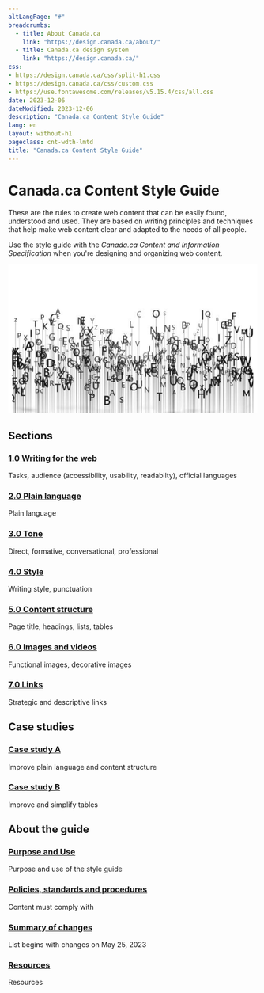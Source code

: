 ```yaml
---
altLangPage: "#"
breadcrumbs:
  - title: About Canada.ca
    link: "https://design.canada.ca/about/"
  - title: Canada.ca design system
    link: "https://design.canada.ca/"
css:
- https://design.canada.ca/css/split-h1.css
- https://design.canada.ca/css/custom.css
- https://use.fontawesome.com/releases/v5.15.4/css/all.css
date: 2023-12-06
dateModified: 2023-12-06
description: "Canada.ca Content Style Guide"
lang: en
layout: without-h1
pageclass: cnt-wdth-lmtd
title: "Canada.ca Content Style Guide"
---
```

<div class="container">
  <div class="row">
    <div class="col-md-6">
      <h1 property="name" id="wb-cont" dir="ltr">Canada.ca Content Style Guide</h1>
      <p>These are the rules to create web content that can be easily found, understood and used. They are based on writing principles and techniques that help make web content clear and adapted to the needs of all people.</p>
      <p>Use the style guide with the <cite>Canada.ca Content and Information Specification</cite> when you're designing and organizing web content.</p>
    </div>
    <div class="col-md-6 mrgn-tp-sm hidden-sm hidden-xs provisional gc-topic-bg"><img src="images/letters-01.png" alt=" " /></div>
  </div>
</div>
<div class="container mrgn-tp-lg">
  <section class="gc-srvinfo">
    <h2>Sections</h2>
    <div class="row wb-eqht-grd">
      <div class="col-md-4">
        <h3><a href="sumchanges-en-15.html">1.0 Writing for the web</a></h3>
        <p>Tasks, audience (accessibility, usability, readabilty), official languages</p>
      </div>
      <div class="col-md-4">
        <h3><a href="sumchanges-en-16.html">2.0 Plain language</a></h3>
        <p>Plain language</p>
      </div>
      <div class="col-md-4">
        <h3><a href="sumchanges-en-17.html">3.0 Tone</a></h3>
        <p>Direct, formative, conversational, professional</p>
      </div>
      <div class="col-md-4">
        <h3><a href="sumchanges-en-18.html">4.0 Style</a></h3>
        <p>Writing style, punctuation</p>
      </div>
      <div class="col-md-4">
        <h3><a href="sumchanges-en-19.html">5.0 Content structure</a></h3>
        <p>Page title, headings, lists, tables</p>
      </div>
      <div class="col-md-4">
        <h3><a href="sumchanges-en-20.html">6.0 Images and videos</a></h3>
        <p>Functional images, decorative images</p>
      </div>
      <div class="col-md-4">
        <h3><a href="sumchanges-en-21.html">7.0 Links</a></h3>
        <p>Strategic and descriptive links</p>
      </div>
    </div>
    <h2>Case studies</h2>
    <div class="row wb-eqht-grd">
      <div class="col-md-4">
        <h3><a href="sumchanges-en-24.html">Case study A</a></h3>
        <p>Improve plain language and content structure</p>
      </div>
      <div class="col-md-4">
        <h3><a href="sumchanges-en-25.html">Case study B</a></h3>
        <p>Improve and simplify tables</p>
      </div>
    </div>
    <h2>About the guide</h2>
    <div class="row wb-eqht-grd">
      <div class="col-md-4">
        <h3><a href="sumchanges-en-14.html">Purpose and Use</a></h3>
        <p>Purpose and use of the style guide</p>
      </div>
      <div class="col-md-4">
        <h3><a href="sumchanges-en-22.html">Policies, standards and procedures</a></h3>
        <p>Content must comply with</p>
      </div>
      <div class="col-md-4">
        <h3><a href="sumchanges-en-23.html">Summary of changes</a></h3>
        <p>List begins with changes on May 25, 2023</p>
      </div>
      <div class="col-md-4">
        <h3><a href="sumchanges-en-26.html">Resources</a></h3>
        <p>Resources</p>
      </div>
    </div>
  </section>
</div>
